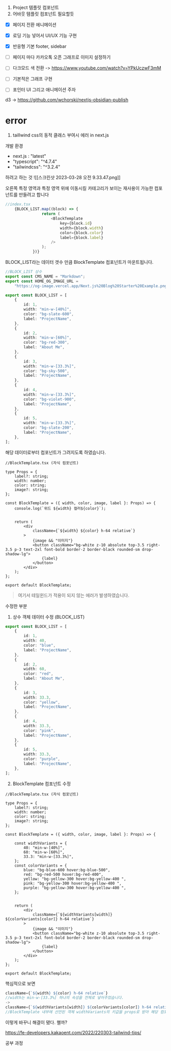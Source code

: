 1. Project 템플릿 컴포넌트
2. 어바웃 템플릿 컴포넌트 필요할듯 
- [x] 페이지 전환 에니메이션 
- [x] 로딩 기능 넣어서 UI/UX 기능 구현 
- [x] 반응형 기본 footer, sidebar
- [ ] 페이지 마다 카카오톡 오픈 그래프로 이미지 설정하기 



- [ ] 다크모드 색 전환  -> https://www.youtube.com/watch?v=YPkUczwF3mM
- [ ] 기본적은 그래프 구현 
- [ ] 포인터 UI 그리고 애니메이션 주자 




d3 -> https://github.com/wchorski/nextjs-obsidian-publish




# error
1. taillwind css의 동적 클래스 부여시 에러 in next.js 

개발 환경 
- next.js : "latest"
- "typescript": "^4.7.4"
- "tailwindcss": "^3.2.4"

하려고 하는 것 
![[스크린샷 2023-03-28 오전 9.33.47.png]]

오른쪽 특정 영역과 특정 영역 위에 이동시킬 카테고리가 보이는 재사용이 가능한 컴포넌트를 만들려고 합니다 

```js
//index.tsx
	{BLOCK_LIST.map((block) => {
				return (
					<BlockTemplate
						key={block.id}
						width={block.width}
						color={block.color}
						label={block.label}
					/>
				);
			})}

```

BLOCK_LIST라는 데이터 갯수 만큼 BlockTemplate 컴포넌트가 마운트됩니다.

```ts
//BLOCK_LIST 상수 
export const CMS_NAME = "Markdown";
export const HOME_OG_IMAGE_URL =
	"https://og-image.vercel.app/Next.js%20Blog%20Starter%20Example.png?theme=light&md=1&fontSize=100px&images=https%3A%2F%2Fassets.vercel.com%2Fimage%2Fupload%2Ffront%2Fassets%2Fdesign%2Fnextjs-black-logo.svg";

export const BLOCK_LIST = [
	{
		id: 1,
		width: "min-w-[40%]",
		color: "bg-slate-600",
		label: "ProjectName",
	},
	{
		id: 2,
		width: "min-w-[60%]",
		color: "bg-red-300",
		label: "About Me",
	},
	{
		id: 3,
		width: "min-w-[33.3%]",
		color: "bg-sky-500",
		label: "ProjectName",
	},
	{
		id: 4,
		width: "min-w-[33.3%]",
		color: "bg-violet-900",
		label: "ProjectName",
	},
	{
		id: 5,
		width: "min-w-[33.3%]",
		color: "bg-slate-200",
		label: "ProjectName",
	},
];
```
해당 데이터로부터 컴포넌트가 그려지도록 하였습니다.


```tsx
//BlockTemplate.tsx (자식 컴포넌트)

type Props = {
	label?: string;
	width: number;
	color: string;
	image?: string;
};

const BlockTemplate = ({ width, color, image, label }: Props) => {
	console.log(`위드 ${width} 컬러${color}`);


	return (
		<div
			className={`${width} ${color} h-64 relative`}
		>
			{image && "이미지"}
			<button className="bg-white z-10 absolute top-3.5 right-3.5 p-3 text-2xl font-bold border-2 border-black rounded-sm drop-shadow-lg">
				{label}
			</button>
		</div>
	);
};

export default BlockTemplate;

```


> 여기서 테일윈드가 적용이 되지 않는 에러가 발생하였습니다. 


수정한 부분 
1. 상수 객체 데이터 수정 (BLOCK_LIST)
```ts
export const BLOCK_LIST = [
	{
		id: 1,
		width: 40,
		color: "blue",
		label: "ProjectName",
	},
	{
		id: 2,
		width: 60,
		color: "red",
		label: "About Me",
	},
	{
		id: 3,
		width: 33.3,
		color: "yellow",
		label: "ProjectName",
	},
	{
		id: 4,
		width: 33.3,
		color: "pink",
		label: "ProjectName",
	},
	{
		id: 5,
		width: 33.3,
		color: "purple",
		label: "ProjectName",
	},
];

```

2. BlockTemplate 컴포넌트 수정 
```tsx
//BlockTemplate.tsx (자식 컴포넌트)

type Props = {
	label?: string;
	width: number;
	color: string;
	image?: string;
};

const BlockTemplate = ({ width, color, image, label }: Props) => {

	const widthVariants = {
		40: "min-w-[40%]",
		60: "min-w-[60%]",
		33.3: "min-w-[33.3%]",
	};
	const colorVariants = {
		blue: "bg-blue-600 hover:bg-blue-500",
		red: "bg-red-500 hover:bg-red-400",
		yellow: "bg-yellow-300 hover:bg-yellow-400 ",
		pink: "bg-yellow-300 hover:bg-yellow-400 ",
		purple: "bg-yellow-300 hover:bg-yellow-400 ",
	};


	return (
		<div
			className={`${widthVariants[width]} ${colorVariants[color]} h-64 relative`}
		>
			{image && "이미지"}
			<button className="bg-white z-10 absolute top-3.5 right-3.5 p-3 text-2xl font-bold border-2 border-black rounded-sm drop-shadow-lg">
				{label}
			</button>
		</div>
	);
};

export default BlockTemplate;

```

핵심적으로 보면 

```ts
className={`${width} ${color} h-64 relative`}
//width는 min-w-[33.3%] 하나의 속성을 전체로 넣어주었습니다. 
-> 
className={`${widthVariants[width]} ${colorVariants[color]} h-64 relative`}
//BlockTemplate 내부에 선언된 객체 widthVariants의 키값을 props로 받아 해당 컴포넌트에서 그려줍니다. 
```

이렇게 바꾸니 해결이 됐다. 왤까? 

https://fe-developers.kakaoent.com/2022/220303-tailwind-tips/


공부 과정 


